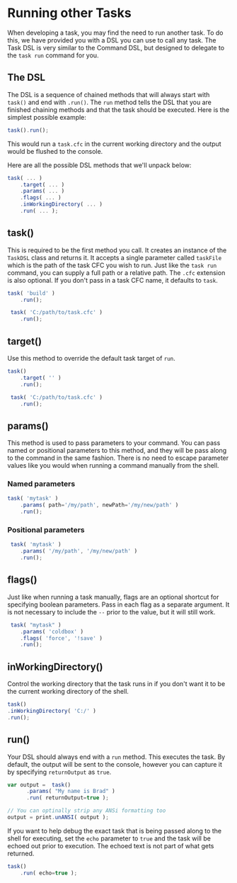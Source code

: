 # Running other Tasks

When developing a task, you may find the need to run another task. To do this, we have provided you with a DSL you can use to call any task. The Task DSL is very similar to the Command DSL, but designed to delegate to the `task run` command for you.

## The DSL

The DSL is a sequence of chained methods that will always start with `task()` and end with `.run()`. The `run` method tells the DSL that you are finished chaining methods and that the task should be executed. Here is the simplest possible example:

```javascript
task().run();
```

This would run a `task.cfc` in the current working directory and the output would be flushed to the console.

Here are all the possible DSL methods that we'll unpack below:

```javascript
task( ... )
    .target( ... )
    .params( ... )
    .flags( ... )
    .inWorkingDirectory( ... )
    .run( ... );
```

## task\(\)

This is required to be the first method you call. It creates an instance of the `TaskDSL` class and returns it. It accepts a single parameter called `taskFile` which is the path of the task CFC you wish to run. Just like the `task run` command, you can supply a full path or a relative path. The `.cfc` extension is also optional. If you don't pass in a task CFC name, it defaults to `task`.

```javascript
task( 'build' )
    .run();

 task( 'C:/path/to/task.cfc' )
    .run();
```

## target\(\)

Use this method to override the default task target of `run`.

```javascript
task()
    .target( '' )
    .run();

 task( 'C:/path/to/task.cfc' )
    .run();
```

## params\(\)

This method is used to pass parameters to your command. You can pass named or positional parameters to this method, and they will be pass along to the command in the same fashion. There is no need to escape parameter values like you would when running a command manually from the shell.

### Named parameters

```javascript
task( 'mytask' )
    .params( path='/my/path', newPath='/my/new/path' )
    .run();
```

### Positional parameters

```javascript
 task( 'mytask' )
    .params( '/my/path', '/my/new/path' )
    .run();
```

## flags\(\)

Just like when running a task manually, flags are an optional shortcut for specifying boolean parameters. Pass in each flag as a separate argument. It is not necessary to include the `--` prior to the value, but it will still work.

```javascript
 task( "mytask" )
    .params( 'coldbox' )
    .flags( 'force', '!save' )
    .run();
```

## inWorkingDirectory\(\)

Control the working directory that the task runs in if you don't want it to be the current working directory of the shell.

```javascript
task()
.inWorkingDirectory( 'C:/' )
.run();
```

## run\(\)

Your DSL should always end with a `run` method. This executes the task. By default, the output will be sent to the console, however you can capture it by specifying `returnOutput` as `true`.

```javascript
var output =  task()
      .params( "My name is Brad" )
      .run( returnOutput=true );

// You can optinally strip any ANSi formatting too
output = print.unANSI( output );
```

If you want to help debug the exact task that is being passed along to the shell for executing, set the `echo` parameter to `true` and the task will be echoed out prior to execution. The echoed text is not part of what gets returned.

```javascript
task()
    .run( echo=true );
```

